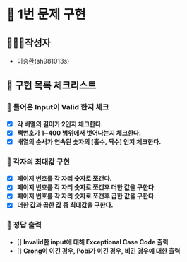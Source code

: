 # 🚀 1번 문제 구현

## 🙋🏻‍♂️작성자

- 이승환(sh981013s)

## 🧾 구현 목록 체크리스트

### 🚨 들어온 Input이 Valid 한지 체크
- [x] **각 배열의 길이가 2인지 체크한다.**
- [x] **책번호가 1~400 범위에서 벗어나는지 체크한다.**
- [x] **배열의 순서가 연속된 숫자의 [홀수, 짝수] 인지 체크한다.**

### 🚨 각자의 최대값 구현
- [x] **페이지 번호를 각 자리 숫자로 쪼갠다.**
- [x] **페이지 번호를 각 자리 숫자로 쪼갠후 더한 값을 구한다.**
- [x] **페이지 번호를 각 자리 숫자로 쪼갠후 곱한 값을 구한다.**
- [x] **더한 값과 곱한 값 중 최대값을 구한다.**

### 🚨 정답 출력
- [] **Invalid한 input에 대해 Exceptional Case Code 출력**
- [] **Crong이 이긴 경우, Pobi가 이긴 경우, 비긴 경우에 대한 출력**



